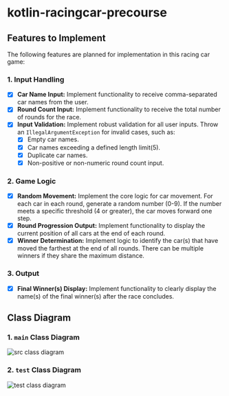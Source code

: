 # kotlin-racingcar-precourse

## Features to Implement

The following features are planned for implementation in this racing car game:

### 1. Input Handling

* [x] **Car Name Input:** Implement functionality to receive comma-separated car names from the user.
* [x] **Round Count Input:** Implement functionality to receive the total number of rounds for the race.
* [x] **Input Validation:** Implement robust validation for all user inputs. Throw an `IllegalArgumentException` for invalid cases, such as:
  * [x] Empty car names.
  * [x] Car names exceeding a defined length limit(5).
  * [x] Duplicate car names.
  * [x] Non-positive or non-numeric round count input.

### 2. Game Logic

* [x] **Random Movement:** Implement the core logic for car movement. For each car in each round, generate a random number (0-9). If the number meets a specific threshold (4 or greater), the car moves forward one step.
* [x] **Round Progression Output:** Implement functionality to display the current position of all cars at the end of each round.
* [x] **Winner Determination:** Implement logic to identify the car(s) that have moved the farthest at the end of all rounds. There can be multiple winners if they share the maximum distance.

### 3. Output

* [x] **Final Winner(s) Display:** Implement functionality to clearly display the name(s) of the final winner(s) after the race concludes.

## Class Diagram

### 1. `main` Class Diagram
![src class diagram](https://github.com/user-attachments/assets/da7ff477-d0ce-40ee-84c1-eb9113541707)

### 2. `test` Class Diagram
![test class diagram](https://github.com/user-attachments/assets/49067da5-e884-4a72-b7aa-0dc8a2d06023)